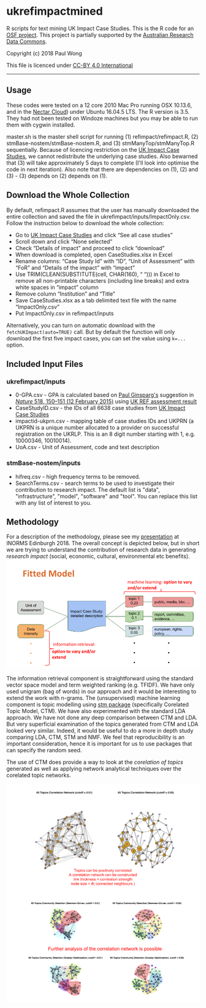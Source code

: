 # ukrefimpactmined
R scripts for text mining UK Impact Case Studies.  This is the R code for an [OSF project](https://osf.io/cnrgu/?view_only=7850d79c32d3411a81198ff173f7bfa1).  This project is partially supported by the [Australian Research Data Commons](https://ardc.edu.au/).

Copyright (c) 2018 Paul Wong

This file is licenced under [CC-BY 4.0 International](https://creativecommons.org/licenses/by/4.0/)

---------------------------------------------------
## Usage

These codes were tested on a 12 core 2010 Mac Pro running OSX 10.13.6, and in the [Nectar Cloud](https://nectar.org.au/)) under Ubuntu 16.04.5 LTS.  The R version is 3.5.  They had not been tested on Windoze machines but you may be able to run them with cygwin installed.  

master.sh is the master shell script for running (1) refimpact/refimpact.R, (2) stmBase-nostem/stmBase-nostem.R, and (3) stmManyTop/stmManyTop.R sequentially.  Because of licencing restriction on the [UK Impact Case Studies](http://impact.ref.ac.uk/CaseStudies/Terms.aspx), we cannot redistribute the underlying case studies.  Also bewarned that (3) will take approximately 5 days to complete (I'll look into optimise the code in next iteration).  Also note that there are dependencies on (1), (2) and (3) - (3) depends on (2) depends on (1).

## Download the Whole Collection
By default, refimpact.R assumes that the user has manually downloaded the entire collection and saved the file in ukrefimpact/inputs/ImpactOnly.csv.  Follow the instruction below to download the whole collection:

- Go to [UK Impact Case Studies](http://impact.ref.ac.uk/CaseStudies/Terms.aspx) and click “See all case studies”
- Scroll down and click “None selected”
- Check “Details of impact” and proceed to click “download”
- When download is completed, open CaseStudies.xlsx in Excel
- Rename columns: “Case Study Id” with “ID”, “Unit of Assessment” with “FoR” and “Details of the impact” with “impact”
- Use TRIM(CLEAN(SUBSTITUTE(cell, CHAR(160), “ “))) in Excel to remove all non-printable characters (including line breaks) and extra white spaces in “impact” column 
- Remove column “Institution” and “Title”
- Save CaseStudies.xlsx as a tab delimited text file with the name “ImpactOnly.csv”
- Put ImpactOnly.csv in refimpact/inputs

Alternatively, you can turn on automatic download with the `fetchUKImpact(auto=TRUE)` call.  But by default the function will only download the first five impact cases, you can set the value using `k=...` option.

## Included Input Files
### ukrefimpact/inputs
* 0-GPA.csv - GPA is calculated based on [Paul Ginsparg's](https://en.wikipedia.org/wiki/Paul_Ginsparg) suggestion in [*Nature* 518, 150–151 (12 February 2015)](https://dx.doi.org/10.1038/518150a) using [UK REF assessment result](http://results.ref.ac.uk/DownloadFile/AllResults/xlsx)
* CaseStudyID.csv - the IDs of all 6638 case studies from [UK Impact Case Studies](http://impact.ref.ac.uk/CaseStudies/Terms.aspx)
* impactid-ukprn.csv - mapping table of case studies IDs and UKPRN (a UKPRN is a unique number allocated to a provider on successful registration on the UKRLP.  This is an 8 digit number starting with 1, e.g. 10000346, 10010014).
* UoA.csv - Unit of Assessment, code and text description

### stmBase-nostem/inputs
* hifreq.csv - high frequency terms to be removed.
* SearchTerms.csv - search terms to be used to investigate their contribution to research impact.  The default list is "data", "infrastructure", "model", "software" and "tool".  You can replace this list with any list of interest to you.

## Methodology
For a description of the methodology, please see my [presentation](https://doi.org/10.6084/m9.figshare.6459407.v1) at INORMS Edinburgh 2018.  The overall concept is depicted below, but in short we are trying to understand the contribution of research data in generating *research impact* (social, economic, cultural, environmental etc benefits).
![fittedmodel](/images/fittedmodel.png)

The information retrieval component is straightforward using the standard vector space model and term weighted ranking (e.g. TFIDF).  We have only used unigram (bag of words) in our approach and it would be interesting to extend the work with n-grams.  The (unsupervised) machine learning component is topic modelling using [stm package](http://www.structuraltopicmodel.com/) (specifically Corelated Topic Model, CTM).  We have also experimented with the standard LDA approach.  We have not done any deep comparison between CTM and LDA.  But very superficial examination of the topics generated from CTM and LDA looked very similar.  Indeed, it would be useful to do a more in depth study comparing LDA, CTM, STM and NMF.  We feel that reproducibility is an important consideration, hence it is important for us to use packages that can specify the random seed.  

The use of CTM does provide a way to look at the *corelation of topics* generated as well as applying network analytical techniques over the corelated topic networks.

![corelatedtopics](/images/corelatedtopics.png)
![communitydetection](/images/communitydetection.png)















